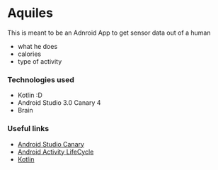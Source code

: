 # Aquiles
This is meant to be an Adnroid App to get sensor data out of a human 

+ what he does 
+ calories 
+ type of activity 
 
 ### Technologies used
  
+ Kotlin :D
+ Android Studio 3.0 Canary 4
+ Brain
  
 ### Useful links 
 
 - [Android Studio Canary](https://developer.android.com/studio/preview/index.html)
 - [Android Activity LifeCycle](https://developer.android.com/guide/components/activities/activity-lifecycle.html)
 - [Kotlin](https://kotlinlang.org/)
